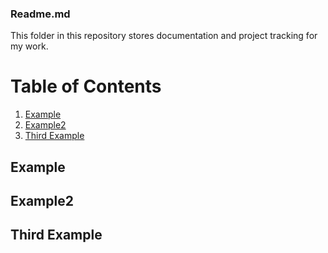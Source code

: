 ### Readme.md
This folder in this repository stores documentation and project tracking for my work.

# Table of Contents
1. [Example](#example)
2. [Example2](#example2)
3. [Third Example](#third-example)

## Example
## Example2
## Third Example